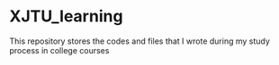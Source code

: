 # XJTU_learning
This repository stores the codes and files that I wrote during my study process in college courses
